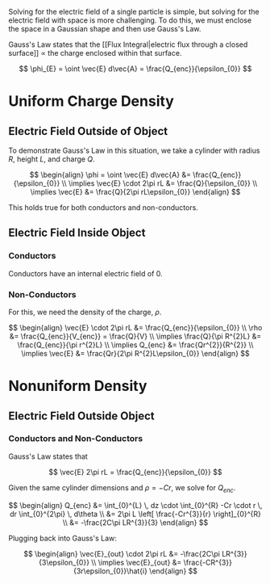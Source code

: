 Solving for the electric field of a single particle is simple, but solving for the electric field with space is more challenging. To do this, we must enclose the space in a Gaussian shape and then use Gauss's Law.

Gauss's Law states that the [[Flux Integral|electric flux through a closed surface]] $\propto$ the charge enclosed within that surface.

$$
\phi_{E} = \oint \vec{E} d\vec{A} = \frac{Q_{enc}}{\epsilon_{0}}
$$

# Uniform Charge Density

## Electric Field Outside of Object

To demonstrate Gauss's Law in this situation, we take a cylinder with radius $R$, height $L$, and charge $Q$. 

$$
\begin{align}
\phi = \oint \vec{E} d\vec{A} &= \frac{Q_{enc}}{\epsilon_{0}} \\
\implies \vec{E} \cdot 2\pi rL &= \frac{Q}{\epsilon_{0}} \\
\implies \vec{E} &= \frac{Q}{2\pi rL\epsilon_{0}}
\end{align}
$$

This holds true for both conductors and non-conductors.

## Electric Field Inside Object

### Conductors

Conductors have an internal electric field of 0.

### Non-Conductors

For this, we need the density of the charge, $\rho$. 

$$
\begin{align}
\vec{E} \cdot 2\pi rL &= \frac{Q_{enc}}{\epsilon_{0}} \\
\rho &= \frac{Q_{enc}}{V_{enc}} = \frac{Q}{V} \\
\implies \frac{Q}{\pi R^{2}L} 
&= \frac{Q_{enc}}{\pi r^{2}L} \\
\implies Q_{enc} &= \frac{Qr^{2}}{R^{2}} \\
\implies \vec{E} &= \frac{Qr}{2\pi R^{2}L\epsilon_{0}}
\end{align}
$$

# Nonuniform Density

## Electric Field Outside Object

### Conductors and Non-Conductors

Gauss's Law states that 

$$
\vec{E} 2\pi rL = \frac{Q_{enc}}{\epsilon_{0}}
$$

Given the same cylinder dimensions and $\rho = -Cr$, we solve for $Q_{enc}$.

$$
\begin{align}
Q_{enc} &= \int_{0}^{L} \, dz \cdot \int_{0}^{R} -Cr \cdot r \, dr \int_{0}^{2\pi}  \, d\theta  \\
&= 2\pi L \left[ \frac{-Cr^{3}}{r} \right]_{0}^{R} \\
&= -\frac{2C\pi LR^{3}}{3}
\end{align}
$$

Plugging back into Gauss's Law:

$$
\begin{align}
\vec{E}_{out} \cdot 2\pi rL &= -\frac{2C\pi LR^{3}}{3\epsilon_{0}} \\
\implies \vec{E}_{out} &= \frac{-CR^{3}}{3r\epsilon_{0}}\hat{i}
\end{align}
$$


